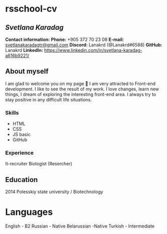 # rsschool-cv
## **_Svetlana Karadag_**


**Contact information:**
**Phone:** +905 372 70 23 08
**E-mail:** svetlanakaradagtr@gmail.com
**Discord:** Lanakrd (@Lanakrd#6588)
**GitHub:** Lanakrd
**LinkedIn:** https://www.linkedin.com/in/svetlana-karadag-a616b9221/

## About myself

I am glad to welcome you on my page 👋 I am very attracted to Front-end development. I like to see the result of my work. I love changes, learn new things, I dream of exploring the interesting front-end area. I always try to stay positive in any difficult life situations. 



### Skills
- HTML
- CSS
- JS basic
- GitHub

### Experience
It-recruiter
Biologist (Resercher)

## Education

2014 Polesskiy state university / Biotechnology

# Languages
English - B2
Russian - Native
Belarussian -Native
Turkish - Intermediate
